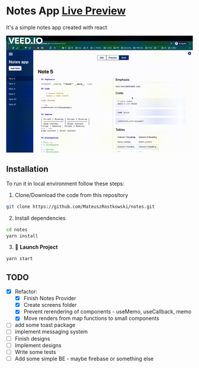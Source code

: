 # Notes App [Live Preview](https://mateuszrostkowski.github.io/notes/)

It's a simple notes app created with react

![Preview](./src/assets/AppPreview.gif)

## **Installation**

To run it in local environment follow these steps:

1. Clone/Download the code from this repository

```bash
git clone https://github.com/MateuszRostkowski/notes.git
```

2. Install dependencies

```bash
cd notes
yarn install
```

3. 🚀 **Launch Project**

```bash
yarn start
```

## **TODO**

- [x] Refactor:
  - [x] Finish Notes Provider
  - [x] Create screens folder
  - [x] Prevent rerendering of components - useMemo, useCallback, memo
  - [x] Move renders from map functions to small components
- [ ] add some toast package
- [ ] implement messaging system
- [ ] Finish designs
- [ ] Implement designs
- [ ] Write some tests
- [ ] Add some simple BE - maybe firebase or something else
